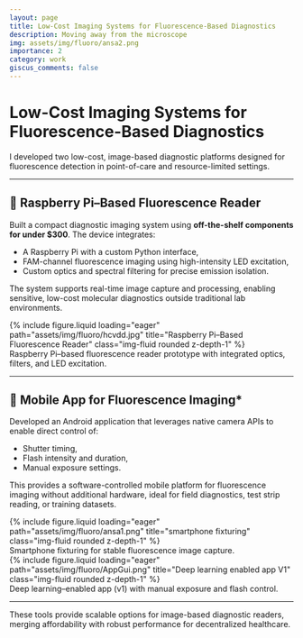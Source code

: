 ```yaml
---
layout: page
title: Low-Cost Imaging Systems for Fluorescence-Based Diagnostics
description: Moving away from the microscope
img: assets/img/fluoro/ansa2.png
importance: 2
category: work
giscus_comments: false
---
```


# Low-Cost Imaging Systems for Fluorescence-Based Diagnostics

I developed two low-cost, image-based diagnostic platforms designed for fluorescence detection in point-of-care and resource-limited settings.

---

## 🧪 Raspberry Pi–Based Fluorescence Reader
Built a compact diagnostic imaging system using **off-the-shelf components for under $300**. The device integrates:
- A Raspberry Pi with a custom Python interface,  
- FAM-channel fluorescence imaging using high-intensity LED excitation,  
- Custom optics and spectral filtering for precise emission isolation.

The system supports real-time image capture and processing, enabling sensitive, low-cost molecular diagnostics outside traditional lab environments.

<div class="row">
  <div class="col-sm mt-3 mt-md-0">
    {% include figure.liquid loading="eager" path="assets/img/fluoro/hcvdd.jpg" title="Raspberry Pi–Based Fluorescence Reader" class="img-fluid rounded z-depth-1" %}
  </div>
</div>
<div class="caption">
  Raspberry Pi–based fluorescence reader prototype with integrated optics, filters, and LED excitation.
</div>

---

## 📱 Mobile App for Fluorescence Imaging*
Developed an Android application that leverages native camera APIs to enable direct control of:
- Shutter timing,  
- Flash intensity and duration,  
- Manual exposure settings.

This provides a software-controlled mobile platform for fluorescence imaging without additional hardware, ideal for field diagnostics, test strip reading, or training datasets.

<div class="row">
  <div class="col-sm mt-3 mt-md-0">
    {% include figure.liquid loading="eager" path="assets/img/fluoro/ansa1.png" title="smartphone fixturing" class="img-fluid rounded z-depth-1" %}
    <div class="caption">
      Smartphone fixturing for stable fluorescence image capture.
    </div>
  </div>
  <div class="col-sm mt-3 mt-md-0">
    {% include figure.liquid loading="eager" path="assets/img/fluoro/AppGui.png" title="Deep learning enabled app V1" class="img-fluid rounded z-depth-1" %}
    <div class="caption">
      Deep learning–enabled app (v1) with manual exposure and flash control.
    </div>
  </div>
</div>

---

These tools provide scalable options for image-based diagnostic readers, merging affordability with robust performance for decentralized healthcare.
